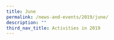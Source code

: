 ```yaml
---
title: June
permalink: /news-and-events/2019/june/
description: ""
third_nav_title: Activities in 2019
---
```

